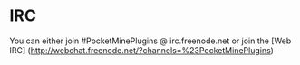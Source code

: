 IRC
===

You can either join #PocketMinePlugins @ irc.freenode.net or join the [Web IRC] (http://webchat.freenode.net/?channels=%23PocketMinePlugins)

